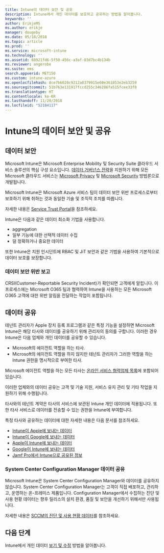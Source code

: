```yaml
---
title: Intune의 데이터 보안 및 공유
description: Intune에서 개인 데이터를 보호하고 공유하는 방법을 알아봅니다.
keywords: ''
author: ErikjeMS
ms.author: erikje
manager: dougeby
ms.date: 05/18/2018
ms.topic: article
ms.prod: ''
ms.service: microsoft-intune
ms.technology: ''
ms.assetid: 68921fd6-5f50-456c-a3af-83d7bc4b134b
ms.reviewer: angerobe
ms.suite: ems
search.appverid: MET150
ms.custom: intune-azure
ms.openlocfilehash: 8ce7b6020c9212a0379915e00e361853e2eb3259
ms.sourcegitcommit: 51b763e131917fccd255c346286fa515fcee33f0
ms.translationtype: HT
ms.contentlocale: ko-KR
ms.lasthandoff: 11/20/2018
ms.locfileid: "52184117"
---
```

# <a name="data-security-and-sharing-in-intune"></a>Intune의 데이터 보안 및 공유


## <a name="data-security"></a>데이터 보안

Microsoft Intune은 Microsoft Enterprise Mobility 및 Security Suite 클라우드 서비스 솔루션의 핵심 구성 요소입니다. [데이터 거버넌스 전략](https://www.microsoft.com/en-us/TrustCenter/Security/default.aspx)을 지원하기 위해 모든 Microsoft 클라우드 서비스는 [Microsoft Privacy](https://www.microsoft.com/en-us/trustcenter/privacy) 및 [Microsoft Security](https://www.microsoft.com/en-us/trustcenter/security/) 방법론으로 개발됩니다.  

Microsoft Intune은 Microsoft Azure 서비스 팀이 데이터 보안 위반 프로세스로부터 보호하기 위해 취하는 것과 동일한 기술 및 조직적 조치를 따릅니다.

자세한 내용은 [Service Trust Portal](https://www.microsoft.com/en-us/TrustCenter/stp)을 참조하세요.

Intune은 다음과 같은 데이터 최소화 기법을 사용합니다.

- aggregation
- 일부 기능에 대한 선택적 데이터 수집
- 덜 정확하거나 중요한 데이터

또한 Intune은 지원 인시던트에 RBAC 및 JiT 보안과 같은 기법을 사용하여 기본적으로 데이터 보호를 보장합니다. 

### <a name="data-breach-reporting"></a>데이터 보안 위반 보고

CRSI(Customer-Reportable Security Incident)가 확인되면 고객에게 알립니다. 이 프로세스에는 Microsoft O365 팀과 협력하여 Intune을 사용하는 모든 Microsoft O365 고객에 대한 위반 알림을 전달하는 작업이 포함됩니다.

## <a name="data-sharing"></a>데이터 공유

테넌트 관리자가 Apple 장치 등록 프로그램과 같은 특정 기능을 설정하면 Microsoft Intune은 해당 타사와 데이터를 공유하기 위해 관리자의 동의를 구합니다. 이러한 경우 Intune은 다음 업체와 개인 데이터를 공유할 수 있습니다.

- Microsoft의 에이전트 역할을 하는 타사.
- Microsoft의 에이전트 역할을 하지 않지만 테넌트 관리자가 그러한 역할을 하는 Intune 권한을 명시적으로 부여한 타사.

Microsoft 에이전트 역할을 하는 모든 타사는 [온라인 서비스 협력업체 목록](https://aka.ms/Online_Serv_Subcontractor_List)에 포함되어 있습니다.

이러한 업체와의 데이터 공유는 고객 및 기술 지원, 서비스 유지 관리 및 기타 작업을 지원하기 위해 수행됩니다.

타사와의 테넌트 계약은 타사의 서비스에 보관된 Intune 개인 데이터에 적용됩니다. 또한 타사 서비스로 데이터를 전송할 수 있는 권한을 Intune에 부여합니다.  

특정 타사와 공유하는 데이터에 대한 자세한 내용은 다음 문서를 참조하세요.
- [Intune이 Apple에 보내는 데이터](data-intune-sends-to-apple.md)
- [Intune이 Google에 보내는 데이터](data-intune-sends-to-google.md)
- [Apple이 Intune에 보내는 데이터](data-apple-sends-to-intune.md)
- [Google이 Intune에 보내는 데이터](data-google-sends-to-intune.md)
- [Jamf Pro에서 Intune으로 공유된 정보](conditional-access-integrate-jamf.md#information-shared-from-jamf-pro-to-intune)

### <a name="system-center-configuration-manager-data-sharing"></a>System Center Configuration Manager 데이터 공유

Microsoft Intune은 System Center Configuration Manager와 데이터를 공유하지 않습니다. System Center Configuration Manager는 고객이 직접 배포하고, 관리하고, 운영하는 온-프레미스 제품입니다. Configuration Manager에서 수집하는 진단 및 사용 현황 데이터는 향후 릴리스의 설치 환경, 품질 및 보안을 개선하기 위해서만 사용됩니다.

자세한 내용은 [SCCM의 진단 및 사용 현황 데이터](https://docs.microsoft.com/sccm/core/plan-design/diagnostics/diagnostics-and-usage-data.md)를 참조하세요. 


## <a name="next-steps"></a>다음 단계

Intune에서 개인 데이터 [보기 및 수정](privacy-data-view-correct.md) 방법을 알아봅니다.
